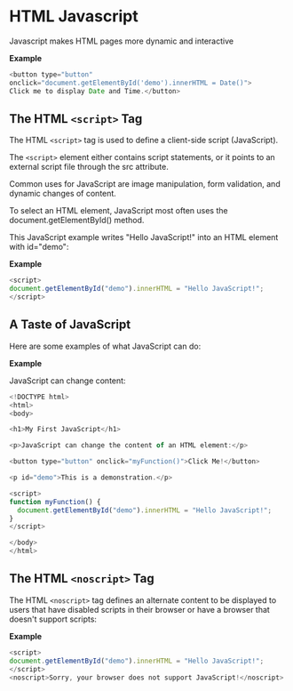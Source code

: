 # HTML Javascript

Javascript makes HTML pages more dynamic and interactive

__Example__

```javascript
<button type="button"
onclick="document.getElementById('demo').innerHTML = Date()">
Click me to display Date and Time.</button>

```

## The HTML `<script>` Tag

The HTML `<script>` tag is used to define a client-side script (JavaScript).

The `<script>` element either contains script statements, or it points to an external script file through the src attribute.

Common uses for JavaScript are image manipulation, form validation, and dynamic changes of content.

To select an HTML element, JavaScript most often uses the document.getElementById() method.

This JavaScript example writes "Hello JavaScript!" into an HTML element with id="demo":

__Example__

```javascript
<script>
document.getElementById("demo").innerHTML = "Hello JavaScript!";
</script>

```

## A Taste of JavaScript

Here are some examples of what JavaScript can do:

__Example__

JavaScript can change content:

```javascript
<!DOCTYPE html>
<html>
<body>

<h1>My First JavaScript</h1>

<p>JavaScript can change the content of an HTML element:</p>

<button type="button" onclick="myFunction()">Click Me!</button>

<p id="demo">This is a demonstration.</p>

<script>
function myFunction() { 
  document.getElementById("demo").innerHTML = "Hello JavaScript!";
}
</script>

</body>
</html>

```

## The HTML `<noscript>` Tag

The HTML `<noscript>` tag defines an alternate content to be displayed to users that have disabled scripts in their browser or have a browser that doesn't support scripts:

__Example__

```javascript
<script>
document.getElementById("demo").innerHTML = "Hello JavaScript!";
</script>
<noscript>Sorry, your browser does not support JavaScript!</noscript>

```
